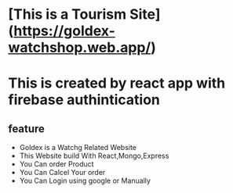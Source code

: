 # [This is a Tourism Site] (https://goldex-watchshop.web.app/)
# This is created by react app with firebase authintication 
## feature
- Goldex is a Watchg Related Website
- This Website build With React,Mongo,Express
- You Can order Product
- You Can Calcel Your  order
- You Can Login using google or Manually 

